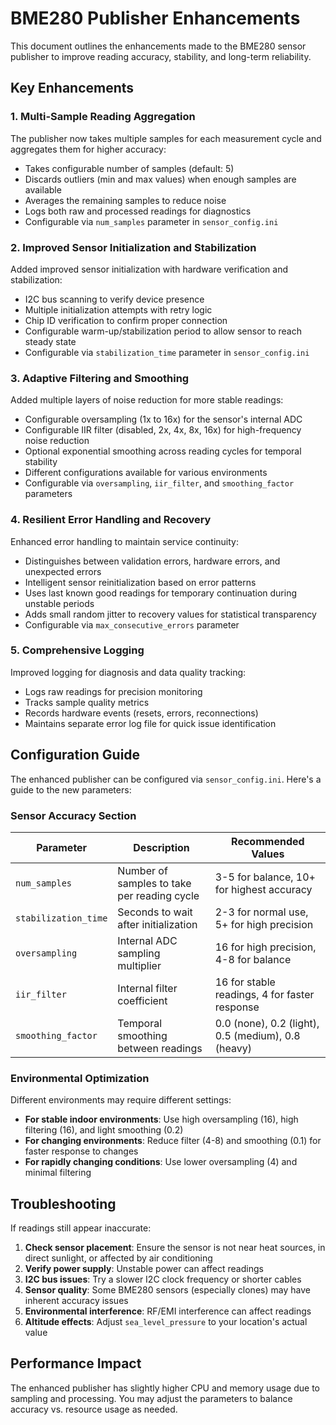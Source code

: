 # BME280 Publisher Enhancements

This document outlines the enhancements made to the BME280 sensor publisher to improve reading accuracy, stability, and long-term reliability.

## Key Enhancements

### 1. Multi-Sample Reading Aggregation

The publisher now takes multiple samples for each measurement cycle and aggregates them for higher accuracy:

- Takes configurable number of samples (default: 5)
- Discards outliers (min and max values) when enough samples are available
- Averages the remaining samples to reduce noise
- Logs both raw and processed readings for diagnostics
- Configurable via `num_samples` parameter in `sensor_config.ini`

### 2. Improved Sensor Initialization and Stabilization

Added improved sensor initialization with hardware verification and stabilization:

- I2C bus scanning to verify device presence
- Multiple initialization attempts with retry logic
- Chip ID verification to confirm proper connection
- Configurable warm-up/stabilization period to allow sensor to reach steady state
- Configurable via `stabilization_time` parameter in `sensor_config.ini`

### 3. Adaptive Filtering and Smoothing

Added multiple layers of noise reduction for more stable readings:

- Configurable oversampling (1x to 16x) for the sensor's internal ADC
- Configurable IIR filter (disabled, 2x, 4x, 8x, 16x) for high-frequency noise reduction
- Optional exponential smoothing across reading cycles for temporal stability
- Different configurations available for various environments
- Configurable via `oversampling`, `iir_filter`, and `smoothing_factor` parameters

### 4. Resilient Error Handling and Recovery

Enhanced error handling to maintain service continuity:

- Distinguishes between validation errors, hardware errors, and unexpected errors
- Intelligent sensor reinitialization based on error patterns
- Uses last known good readings for temporary continuation during unstable periods
- Adds small random jitter to recovery values for statistical transparency
- Configurable via `max_consecutive_errors` parameter

### 5. Comprehensive Logging

Improved logging for diagnosis and data quality tracking:

- Logs raw readings for precision monitoring
- Tracks sample quality metrics 
- Records hardware events (resets, errors, reconnections)
- Maintains separate error log file for quick issue identification

## Configuration Guide

The enhanced publisher can be configured via `sensor_config.ini`. Here's a guide to the new parameters:

### Sensor Accuracy Section

| Parameter | Description | Recommended Values |
|-----------|-------------|-------------------|
| `num_samples` | Number of samples to take per reading cycle | 3-5 for balance, 10+ for highest accuracy |
| `stabilization_time` | Seconds to wait after initialization | 2-3 for normal use, 5+ for high precision |
| `oversampling` | Internal ADC sampling multiplier | 16 for high precision, 4-8 for balance |
| `iir_filter` | Internal filter coefficient | 16 for stable readings, 4 for faster response |
| `smoothing_factor` | Temporal smoothing between readings | 0.0 (none), 0.2 (light), 0.5 (medium), 0.8 (heavy) |

### Environmental Optimization

Different environments may require different settings:

- **For stable indoor environments**: Use high oversampling (16), high filtering (16), and light smoothing (0.2)
- **For changing environments**: Reduce filter (4-8) and smoothing (0.1) for faster response to changes
- **For rapidly changing conditions**: Use lower oversampling (4) and minimal filtering

## Troubleshooting

If readings still appear inaccurate:

1. **Check sensor placement**: Ensure the sensor is not near heat sources, in direct sunlight, or affected by air conditioning
2. **Verify power supply**: Unstable power can affect readings
3. **I2C bus issues**: Try a slower I2C clock frequency or shorter cables
4. **Sensor quality**: Some BME280 sensors (especially clones) may have inherent accuracy issues
5. **Environmental interference**: RF/EMI interference can affect readings
6. **Altitude effects**: Adjust `sea_level_pressure` to your location's actual value

## Performance Impact

The enhanced publisher has slightly higher CPU and memory usage due to sampling and processing. You may adjust the parameters to balance accuracy vs. resource usage as needed. 
